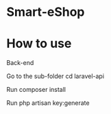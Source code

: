# Smart-eShop
# How to use
Back-end

Go to the sub-folder cd laravel-api

Run composer install

Run php artisan key:generate


